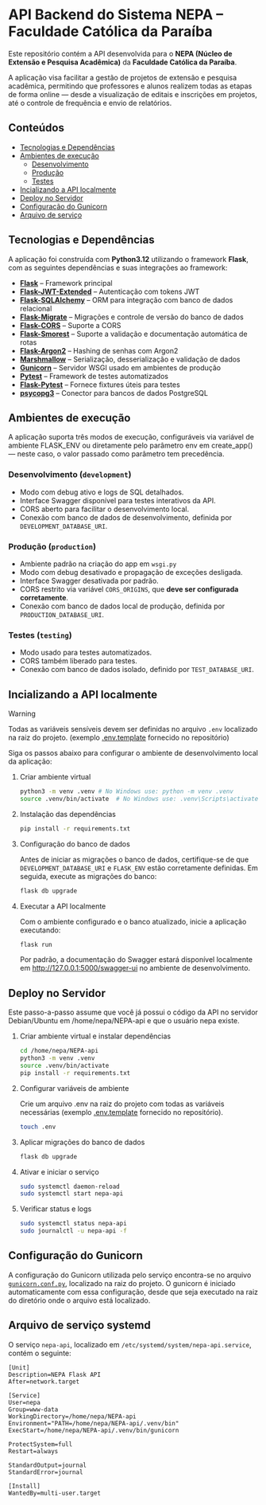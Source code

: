 # API Backend do Sistema NEPA – Faculdade Católica da Paraíba

Este repositório contém a API desenvolvida para o **NEPA (Núcleo de Extensão e Pesquisa Acadêmica)**
da **Faculdade Católica da Paraíba**.

A aplicação visa facilitar a gestão de projetos de extensão e pesquisa acadêmica,
permitindo que professores e alunos realizem todas as etapas de forma online
— desde a visualização de editais e inscrições em projetos, até o controle de frequência e envio de relatórios.

## Conteúdos

- [Tecnologias e Dependências](#tecnologias-e-dependências)
- [Ambientes de execução](#ambientes-de-execução)
    - [Desenvolvimento](#desenvolvimento-development)
    - [Produção](#produção-production)
    - [Testes](#testes-testing)
- [Incializando a API localmente](#incializando-a-api-localmente)
- [Deploy no Servidor](#deploy-no-servidor)
- [Configuração do Gunicorn](#configuração-do-gunicorn)
- [Arquivo de serviço](#arquivo-de-serviço-systemd)

## Tecnologias e Dependências

A aplicação foi construída com **Python3.12** utilizando o framework **Flask**, com as seguintes dependências e suas
integrações ao framework:

- [**Flask**](https://pypi.org/project/Flask/) – Framework principal
- [**Flask-JWT-Extended**](https://pypi.org/project/Flask-JWT-Extended/) – Autenticação com tokens JWT
- [**Flask-SQLAlchemy**](https://pypi.org/project/Flask-SQLAlchemy/) – ORM para integração com banco de dados relacional
- [**Flask-Migrate**](https://pypi.org/project/Flask-Migrate/) – Migrações e controle de versão do banco de dados
- [**Flask-CORS**](https://pypi.org/project/flask-cors/) – Suporte a CORS
- [**Flask-Smorest**](https://pypi.org/project/flask-smorest/) – Suporte a validação e documentação automática de rotas
- [**Flask-Argon2**](https://pypi.org/project/Flask-Argon2/) – Hashing de senhas com Argon2
- [**Marshmallow**](https://pypi.org/project/marshmallow/) – Serialização, desserialização e validação de dados
- [**Gunicorn**](https://pypi.org/project/gunicorn/) – Servidor WSGI usado em ambientes de produção
- [**Pytest**](https://pypi.org/project/pytest/) – Framework de testes automatizados
- [**Flask-Pytest**](https://pypi.org/project/pytest/) – Fornece fixtures úteis para testes
- [**psycopg3**](https://pypi.org/project/psycopg/) – Conector para bancos de dados PostgreSQL

## Ambientes de execução

A aplicação suporta três modos de execução, configuráveis via variável de ambiente FLASK_ENV ou diretamente pelo
parâmetro env em create_app() — neste caso, o valor passado como parâmetro tem precedência.

### Desenvolvimento (`development`)

- Modo com debug ativo e logs de SQL detalhados.
- Interface Swagger disponível para testes interativos da API.
- CORS aberto para facilitar o desenvolvimento local.
- Conexão com banco de dados de desenvolvimento, definida por `DEVELOPMENT_DATABASE_URI`.

### Produção (`production`)

- Ambiente padrão na criação do app em `wsgi.py`
- Modo com debug desativado e propagação de exceções desligada.
- Interface Swagger desativada por padrão.
- CORS restrito via variável `CORS_ORIGINS`, que **deve ser configurada corretamente**.
- Conexão com banco de dados local de produção, definida por `PRODUCTION_DATABASE_URI`.

### Testes (`testing`)

- Modo usado para testes automatizados.
- CORS também liberado para testes.
- Conexão com banco de dados isolado, definido por `TEST_DATABASE_URI`.

## Incializando a API localmente

> [!WARNING]
> Todas as variáveis sensíveis devem ser definidas no arquivo `.env` localizado na raiz do projeto.
> (exemplo [.env.template](.env.template) fornecido no repositório)

Siga os passos abaixo para configurar o ambiente de desenvolvimento local da aplicação:

1. Criar ambiente virtual

    ```bash
    python3 -m venv .venv # No Windows use: python -m venv .venv
    source .venv/bin/activate  # No Windows use: .venv\Scripts\activate
    ```

2. Instalação das dependências

    ```bash
    pip install -r requirements.txt
    ```

3. Configuração do banco de dados

   Antes de iniciar as migrações o banco de dados, certifique-se de que `DEVELOPMENT_DATABASE_URI` e `FLASK_ENV` estão
   corretamente definidas. Em seguida, execute as migrações do banco:

    ```bash
    flask db upgrade
    ```

4. Executar a API localmente

   Com o ambiente configurado e o banco atualizado, inicie a aplicação executando:

    ```bash
    flask run
    ```

   Por padrão, a documentação do Swagger estará disponível localmente em http://127.0.0.1:5000/swagger-ui
   no ambiente de desenvolvimento.

## Deploy no Servidor

Este passo-a-passo assume que você já possui o código da API no servidor Debian/Ubuntu em /home/nepa/NEPA-api
e que o usuário nepa existe.

1. Criar ambiente virtual e instalar dependências

    ```bash
    cd /home/nepa/NEPA-api
    python3 -m venv .venv
    source .venv/bin/activate
    pip install -r requirements.txt
    ```

2. Configurar variáveis de ambiente

   Crie um arquivo .env na raiz do projeto com todas as variáveis necessárias
   (exemplo [.env.template](.env.template) fornecido no repositório).

   ```bash
   touch .env
   ```

3. Aplicar migrações do banco de dados

   ```bash
   flask db upgrade
   ```

4. Ativar e iniciar o serviço

   ```bash
   sudo systemctl daemon-reload
   sudo systemctl start nepa-api
   ```

5. Verificar status e logs

   ```bash
   sudo systemctl status nepa-api
   sudo journalctl -u nepa-api -f
   ```

## Configuração do Gunicorn

A configuração do Gunicorn utilizada pelo serviço encontra-se no arquivo [`gunicorn.conf.py`](./gunicorn.conf.py),
localizado na raiz do projeto.
O gunicorn é iniciado automaticamente com essa configuração, desde que seja executado na
raiz do diretório onde o arquivo está localizado.

## Arquivo de serviço systemd

O serviço `nepa-api`, localizado em `/etc/systemd/system/nepa-api.service`, contém o seguinte:

```unit file (systemd)
[Unit]
Description=NEPA Flask API
After=network.target

[Service]
User=nepa
Group=www-data
WorkingDirectory=/home/nepa/NEPA-api
Environment="PATH=/home/nepa/NEPA-api/.venv/bin"
ExecStart=/home/nepa/NEPA-api/.venv/bin/gunicorn

ProtectSystem=full
Restart=always

StandardOutput=journal
StandardError=journal

[Install]
WantedBy=multi-user.target
```